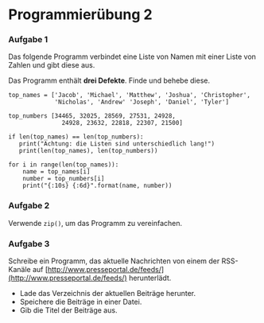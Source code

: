 
# Programmierübung 2

### Aufgabe 1

Das folgende Programm verbindet eine Liste von Namen mit einer Liste von Zahlen und gibt diese aus.

Das Programm enthält **drei Defekte**. Finde und behebe diese.


    top_names = ['Jacob', 'Michael', 'Matthew', 'Joshua', 'Christopher', 
                 'Nicholas', 'Andrew' 'Joseph', 'Daniel', 'Tyler']

    top_numbers [34465, 32025, 28569, 27531, 24928,
                   24928, 23632, 22818, 22307, 21500]

    if len(top_names) == len(top_numbers):
       print("Achtung: die Listen sind unterschiedlich lang!")
       print(len(top_names), len(top_numbers))

    for i in range(len(top_names)):
        name = top_names[i]
        number = top_numbers[i]
        print("{:10s} {:6d}".format(name, number))


### Aufgabe 2

Verwende `zip()`, um das Programm zu vereinfachen.

### Aufgabe 3

Schreibe ein Programm, das aktuelle Nachrichten von einem der RSS-Kanäle auf [http://www.presseportal.de/feeds/](http://www.presseportal.de/feeds/) herunterlädt.

* Lade das Verzeichnis der aktuellen Beiträge herunter.
* Speichere die Beiträge in einer Datei.
* Gib die Titel der Beiträge aus.

